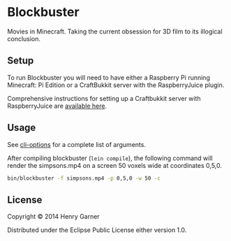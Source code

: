 # Blockbuster

Movies in Minecraft. Taking the current obsession for 3D film to its
illogical conclusion.

## Setup

To run Blockbuster you will need to have either a Raspberry Pi running
Minecraft: Pi Edition or a CraftBukkit server with the RaspberryJuice
plugin.


Comprehensive instructions for setting up a Craftbukkit server with
RaspberryJuice are
[available here](http://blog.lostbearlabs.com/2013/04/25/using-the-minecraft-api-without-a-raspberry-pi-craftbukkit-and-raspberryjuice/).

## Usage

See
[cli-options](https://github.com/henrygarner/blockbuster/blob/master/src/blockbuster/core.clj#L121)
for a complete list of arguments.

After compiling blockbuster (`lein compile`), the following command
will render the simpsons.mp4 on a screen 50 voxels wide at coordinates
0,5,0.

```sh
bin/blockbuster -f simpsons.mp4 -p 0,5,0 -w 50 -c
```

## License

Copyright © 2014 Henry Garner

Distributed under the Eclipse Public License either version 1.0.
